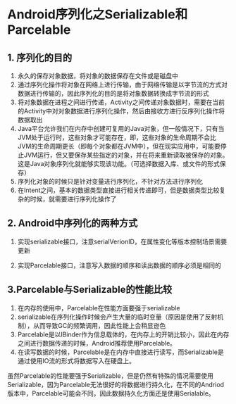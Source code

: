 # Android序列化之Serializable和Parcelable

## 1. 序列化的目的

1. 永久的保存对象数据，将对象的数据保存在文件或是磁盘中
2. 通过序列化操作将对象在网络上进行传输，由于网络传输是以字节流的方式对数据进行传输的，因此序列化的目的是将对象数据转换成字节流的形式
3. 将对象数据在进程之间进行传递，Activity之间传递对象数据时，需要在当前的Activity中对对象数据进行序列化操作，然后由接收方进行反序列化操作将数据取出
4. Java平台允许我们在内存中创建可复用的Java对象，但一般情况下，只有当JVM处于运行时，这些对象才可能存在，即，这些对象的生命周期不会比JVM的生命周期更长（即每个对象都在JVM中），但在现实应用中，可能要停止JVM运行，但又要保存某些指定的对象，并在将来重新读取被保存的对象。这是Java对象序列化就能够实现该功能。（可选择数据入库、或文件的形式保存）
5. 序列化对象的时候只是针对变量进行序列化，不针对方法进行序列化
6. 在Intent之间，基本的数据类型直接进行相关传递即可，但是数据类型比较复杂的时候，就需要进行序列化操作了



## 2. Android中序列化的两种方式

 1. 实现serializable接口，注意serialVerionID，在属性变化等版本控制场景需要更新

 2. 实现Parcelable接口，注意写入数据的顺序和读出数据的顺序必须是相同的

    

## 3.Parcelable与Serializable的性能比较

 1. 在内存的使用中，Parcelable在性能方面要强于serializable
 2. serializable在序列化操作时候会产生大量的临时变量（原因是使用了反射机制），从而导致GC的频繁调用，因此性能上会稍显逊色
 3. Parcelable是以IBinder作为信息载体的，在内存上的开销比较小，因此在内存之间进行数据传递的时候，Android推荐使用Parcelable。
 4. 在读写数据的时候，Parcelable是在内存中直接进行读写，而Serializable是通过使用IO流的形式将数据写入在硬盘上。

虽然Parcelable的性能要强于Serializable，但是仍然有特殊的情况需要使用Serializable，因为Parcelable无法很好的将数据进行持久化，在不同的Andriod版本中，Parcelable可能会不同，因此数据持久化方面还是使用Serialable。

